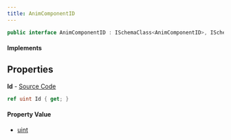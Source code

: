 ```yaml
---
title: AnimComponentID
---
```


```csharp
public interface AnimComponentID : ISchemaClass<AnimComponentID>, ISchemaField, ISchemaClass, INativeHandle
```

#### Implements

## Properties

**Id** - [Source Code](https://github.com/swiftly-solution/swiftlys2/blob/main/managed/src/SwiftlyS2.Generated/Schemas/Interfaces/AnimComponentID.cs#L16)

```csharp
ref uint Id { get; }
```

#### Property Value

- [uint](https://learn.microsoft.com/dotnet/api/system.uint32)

